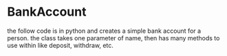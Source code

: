 # BankAccount
the follow code is in python and creates a simple bank account for a person. the class takes one parameter of name, then has many methods to use within like deposit, withdraw, etc. 
